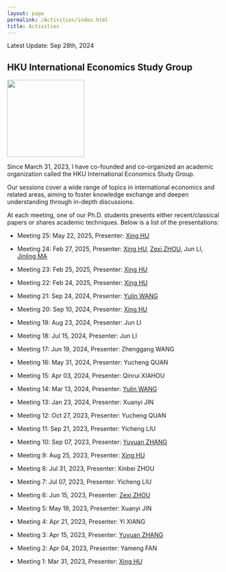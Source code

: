 ```yaml
---
layout: page
permalink: /Activities/index.html
title: Activities
---
```


Latest Update: Sep 28th, 2024&nbsp;

## HKU International Economics Study Group

<img src="https://huxingecon.github.io/HKU_IESG.jpg"  height="180" align=center ><br>

Since March 31, 2023, I have co-founded and co-organized an academic organization called the HKU International Economics Study Group.<br>

Our sessions cover a wide range of topics in international economics and related areas, aiming to foster knowledge exchange and deepen understanding through in-depth discussions.<br>

At each meeting, one of our Ph.D. students presents either recent/classical papers or shares academic techniques. Below is a list of the presentations:<br>

- Meeting 25: May 22, 2025, Presenter: [Xing HU](https://huxing.site/)<br>

- Meeting 24: Feb 27, 2025, Presenter: [Xing HU](https://huxing.site/), [Zexi ZHOU]([https://huxing.site/](https://sites.google.com/view/zexizhou)), Jun LI, [Jinling MA](https://sites.google.com/view/jinlingma/home?authuser=0)<br>

- Meeting 23: Feb 25, 2025, Presenter: [Xing HU](https://huxing.site/)<br>

- Meeting 22: Feb 24, 2025, Presenter: [Xing HU](https://huxing.site/)<br>

- Meeting 21: Sep 24, 2024, Presenter: [Yulin WANG](https://sites.google.com/view/yulinw)<br>

- Meeting 20: Sep 10, 2024, Presenter: [Xing HU](https://huxing.site/)<br>

- Meeting 19: Aug 23, 2024, Presenter: Jun LI<br>

- Meeting 18: Jul 15, 2024, Presenter: Jun LI<br>

- Meeting 17: Jun 19, 2024, Presenter: Zhenggang WANG<br>

- Meeting 16: May 31, 2024, Presenter: Yucheng QUAN<br>

- Meeting 15: Apr 03, 2024, Presenter: Qinrui XIAHOU<br>

- Meeting 14: Mar 13, 2024, Presenter: [Yulin WANG](https://sites.google.com/view/yulinw)<br>

- Meeting 13: Jan 23, 2024, Presenter: Xuanyi JIN<br>

- Meeting 12: Oct 27, 2023, Presenter: Yucheng QUAN<br>

- Meeting 11: Sep 21, 2023, Presenter: Yicheng LIU<br>

- Meeting 10: Sep 07, 2023, Presenter: [Yuyuan ZHANG](https://yuyuanecon.github.io)<br>

- Meeting 9: Aug 25, 2023, Presenter: [Xing HU](https://huxing.site/)<br>

- Meeting 8: Jul 31, 2023, Presenter: Xinbei ZHOU<br>

- Meeting 7: Jul 07, 2023, Presenter: Yicheng LIU<br>

- Meeting 6: Jun 15, 2023, Presenter: [Zexi ZHOU](https://zexizhou.weebly.com/)<br>

- Meeting 5: May 19, 2023, Presenter: Xuanyi JIN<br>

- Meeting 4: Apr 21, 2023, Presenter: Yi XIANG<br>

- Meeting 3: Apr 15, 2023, Presenter: [Yuyuan ZHANG](https://yuyuanecon.github.io)<br>

- Meeting 2: Apr 04, 2023, Presenter: Yameng FAN<br>

- Meeting 1: Mar 31, 2023, Presenter: [Xing HU](https://huxing.site/)<br>

  <br>


